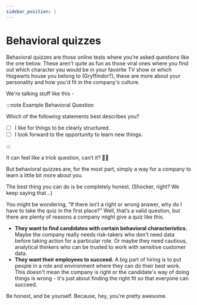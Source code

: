 ```yaml
---
sidebar_position: 1
---
```


# Behavioral quizzes

Behavioral quizzes are those online tests where you’re asked questions like the one below. These aren't quite as fun as those viral ones where you find out which character you would be in your favorite TV show or which Hogwarts house you belong to (Gryffindor?), these are more about your personality and how you'd fit in the company's culture.

We're talking stuff like this -

:::note Example Behavioral Question

Which of the following statements best describes you?

- [ ] I like for things to be clearly structured.
- [ ] I look forward to the opportunity to learn new things.

:::

It can feel like a trick question, can’t it? 😵‍💫

But behavioral quizzes are, for the most part, simply a way for a company to learn a little bit more about you.

The best thing you can do is be completely honest. (Shocker, right? We keep saying that...)

You might be wondering, “If there isn’t a right or wrong answer, why do I have to take the quiz in the first place?” Well, that’s a valid question, but there are plenty of reasons a company might give a quiz like this.

- **They want to find candidates with certain behavioral characteristics.** Maybe the company really needs risk-takers who don't need data before taking action for a particular role. Or maybe they need cautious, analytical thinkers who can be trusted to work with sensitive customer data.
- **They want their employees to succeed.** A big part of hiring is to put people in a role and environment where they can do their best work. This doesn't mean the company is right or the candidate's way of doing things is wrong - it's just about finding the right fit so that everyone can succeed.

Be honest, and be yourself. Because, hey, you're pretty awesome.
